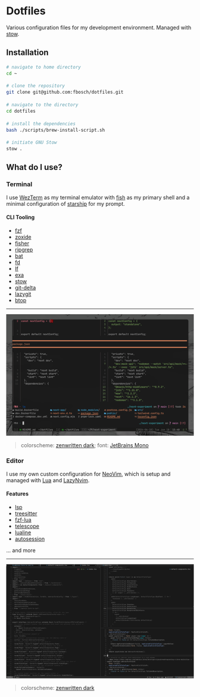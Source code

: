 # Dotfiles

Various configuration files for my development environment.
Managed with [stow](https://www.gnu.org/software/stow/).

## Installation

```sh
# navigate to home directory
cd ~

# clone the repository
git clone git@github.com:fbosch/dotfiles.git

# navigate to the directory
cd dotfiles

# install the dependencies
bash ./scripts/brew-install-script.sh

# initiate GNU Stow
stow .
```

## What do I use?

### Terminal

I use [WezTerm](https://wezfurlong.org/wezterm/index.html) as my terminal emulator with [fish](https://fishshell.com/) as my primary shell and a minimal configuration of [starship](https://starship.rs/) for my prompt.

#### CLI Tooling

- [fzf](https://github.com/junegunn/fzf)
- [zoxide](https://github.com/ajeetdsouza/zoxide)
- [fisher](https://github.com/jorgebucaran/fisher)
- [ripgrep](https://github.com/BurntSushi/ripgrep)
- [bat](https://github.com/sharkdp/bat)
- [fd](https://github.com/sharkdp/fd)
- [lf](https://github.com/gokcehan/lf)
- [exa](https://github.com/ogham/exa)
- [stow](https://www.gnu.org/software/stow/)
- [git-delta](https://github.com/dandavison/delta)
- [lazygit](https://github.com/jesseduffield/lazygit)
- [btop](https://github.com/aristocratos/btop)

---

![terminal](./terminal.png)

> colorscheme: [zenwritten dark](https://github.com/zenbones-theme/zenbones.nvim);
> font: [JetBrains Mono](https://www.jetbrains.com/lp/mono/)

### Editor

I use my own custom configuration for [NeoVim](https://neovim.io/), which is setup and managed with [Lua](https://lua.org/) and [LazyNvim](https://github.com/folke/lazy.nvim).

#### Features

- [lsp](https://neovim.io/doc/user/lsp.html)
- [treesitter](https://github.com/nvim-treesitter/nvim-treesitter)
- [fzf-lua](https://github.com/ibhagwan/fzf-lua)
- [telescope](https://github.com/nvim-telescope/telescope.nvim)
- [lualine](https://github.com/nvim-lualine/lualine.nvim)
- [autosession](https://github.com/rmagatti/autosession.nvim)

... and more

---

![editor](./editor.png)

> colorscheme: [zenwritten dark](https://github.com/zenbones-theme/zenbones.nvim)
